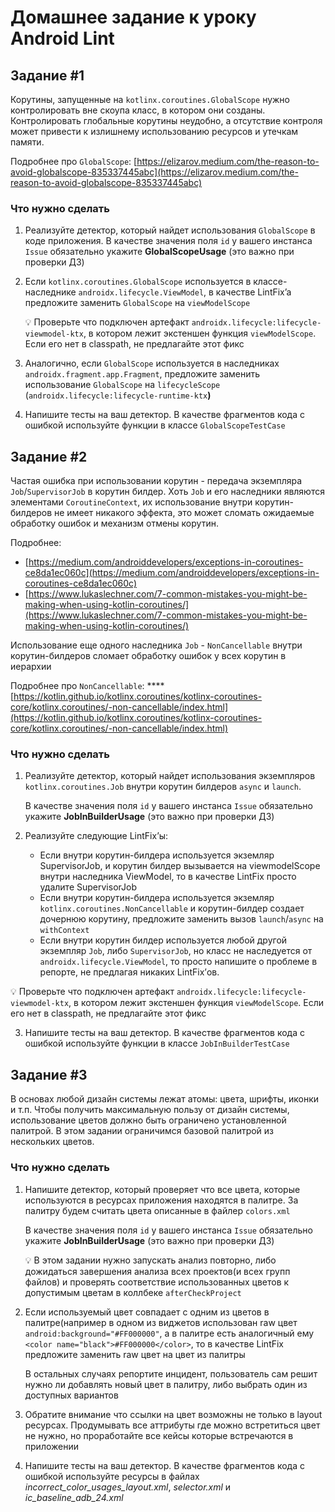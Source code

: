 # Домашнее задание к уроку Android Lint
## Задание #1  
  
Корутины, запущенные на `kotlinx.coroutines.GlobalScope` нужно контролировать вне скоупа класс, в котором они созданы. Контролировать глобальные корутины неудобно, а отсутствие контроля может привести к излишнему использованию ресурсов и утечкам памяти.  
  
Подробнее про `GlobalScope`: [https://elizarov.medium.com/the-reason-to-avoid-globalscope-835337445abc](https://elizarov.medium.com/the-reason-to-avoid-globalscope-835337445abc)  
  
### Что нужно сделать  
  
1. Реализуйте детектор, который найдет использования `GlobalScope` в коде приложения. В качестве значения поля `id` у вашего инстанса `Issue` обязательно укажите **GlobalScopeUsage** (это важно при проверки ДЗ)  
2. Если `kotlinx.coroutines.GlobalScope` используется в классе-наследнике `androidx.lifecycle.ViewModel`, в качестве LintFix’a предложите заменить `GlobalScope` на `viewModelScope`  
   
    💡 Проверьте что подключен артефакт `androidx.lifecycle:lifecycle-viewmodel-ktx`, в котором лежит экстеншен функция `viewModelScope`. Если его нет в classpath, не предлагайте этот фикс  
 
  
3. Аналогично, если `GlobalScope` используется в наследниках `androidx.fragment.app.Fragment`, предложите заменить использование `GlobalScope` на `lifecycleScope` (`androidx.lifecycle:lifecycle-runtime-ktx`**)**  
4. Напишите тесты на ваш детектор. В качестве фрагментов кода с ошибкой используйте функции в классе `GlobalScopeTestCase`  
  
## Задание #2  
  
Частая ошибка при использовании корутин - передача экземпляра `Job`/`SupervisorJob` в корутин билдер. Хоть `Job` и его наследники являются элементами `CoroutineContext`, их использование внутри корутин-билдеров не имеет никакого эффекта, это может сломать ожидаемые обработку ошибок и механизм отмены корутин.  
  
Подробнее:  
* [https://medium.com/androiddevelopers/exceptions-in-coroutines-ce8da1ec060c](https://medium.com/androiddevelopers/exceptions-in-coroutines-ce8da1ec060c)  
* [https://www.lukaslechner.com/7-common-mistakes-you-might-be-making-when-using-kotlin-coroutines/](https://www.lukaslechner.com/7-common-mistakes-you-might-be-making-when-using-kotlin-coroutines/)  
  
Использование еще одного наследника `Job` - `NonCancellable` внутри корутин-билдеров сломает обработку ошибок у всех корутин в иерархии  
  
Подробнее про `NonCancellable`: ****[https://kotlin.github.io/kotlinx.coroutines/kotlinx-coroutines-core/kotlinx.coroutines/-non-cancellable/index.html](https://kotlin.github.io/kotlinx.coroutines/kotlinx-coroutines-core/kotlinx.coroutines/-non-cancellable/index.html)  
  
### Что нужно сделать  
  
1. Реализуйте детектор, который найдет использования экземпляров `kotlinx.coroutines.Job` внутри корутин билдеров `async` и `launch`.  
  
   В качестве значения поля `id` у вашего инстанса `Issue` обязательно укажите **JobInBuilderUsage** (это важно при проверки ДЗ)  
  
2. Реализуйте следующие LintFix’ы:  
   - Если внутри корутин-билдера используется экземляр SupervisorJob, и корутин билдер вызывается на viewmodelScope внутри наследника ViewModel, то в качестве LintFix просто удалите SupervisorJob  
   - Если внутри корутин-билдера используется экземляр `kotlinx.coroutines.NonCancellable` и корутин-билдер создает дочернюю корутину, предложите заменить вызов `launch`/`async` на `withContext`  
   - Если внутри корутин билдер используется любой другой экземпляр `Job`, либо `SupervisorJob`, но класс не наследуется от `androidx.lifecycle.ViewModel`, то просто напишите о проблеме в репорте, не предлагая никаких LintFix’ов.  
  
  💡 Проверьте что подключен артефакт `androidx.lifecycle:lifecycle-viewmodel-ktx`, в котором лежит экстеншен функция `viewModelScope`. Если его нет в classpath, не предлагайте этот фикс  
  
  
3. Напишите тесты на ваш детектор. В качестве фрагментов кода с ошибкой используйте функции в классе `JobInBuilderTestCase`  
  
## Задание #3  
  
В основах любой дизайн системы лежат атомы: цвета, шрифты, иконки и т.п. Чтобы получить максимальную пользу от дизайн системы, использование цветов должно быть ограничено установленной палитрой. В этом задании ограничимся базовой палитрой из нескольких цветов.  
  
### Что нужно сделать  
  
1. Напишите детектор, который проверяет что все цвета, которые используются в ресурсах приложения находятся в палитре. За палитру будем считать цвета описанные в файлер `colors.xml`  
  
   В качестве значения поля `id` у вашего инстанса `Issue` обязательно укажите **JobInBuilderUsage** (это важно при проверки ДЗ)  
  
	💡 В этом задании нужно запускать анализ повторно, либо дожидаться завершения анализа всех проектов(и всех групп файлов) и проверять соответствие использованных цветов к допустимым цветам в коллбеке `afterCheckProject`  


1. Если используемый цвет совпадает с одним из цветов в палитре(например в одном из виджетов использован raw цвет `android:background="#FF000000"`, а в палитре есть аналогичный ему `<color name="black">#FF000000</color>`, то в качестве LintFix предложите заменить raw цвет на цвет из палитры  
  
   В остальных случаях репортите инцидент, пользователь сам решит нужно ли добавлять новый цвет в палитру, либо выбрать один из доступных вариантов  
  
2. Обратите внимание что ссылки на цвет возможны не только в layout ресурсах. Продумывать все аттрибуты где можно встретиться цвет не нужно, но проработайте все кейсы которые встречаются в приложении  
3. Напишите тесты на ваш детектор. В качестве фрагментов кода с ошибкой используйте ресурсы в файлах *incorrect_color_usages_layout.xml*,  *selector.xml* и *ic_baseline_adb_24.xml*

